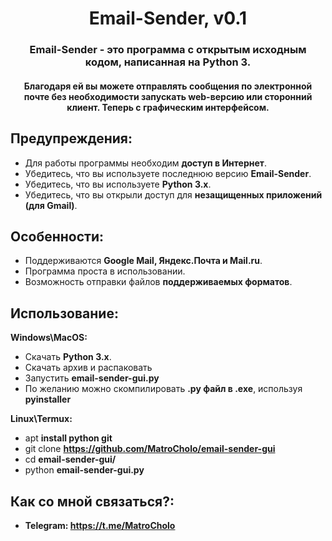 <h1 align="center">Email-Sender, v0.1</h1>
<h3 align="center">Email-Sender - это программа с открытым исходным кодом, написанная на Python 3.</h3>
<h4 align="center">Благодаря ей вы можете отправлять сообщения по электронной почте без необходимости запускать web-версию или сторонний клиент. Теперь с графическим интерфейсом.</h4>


## Предупреждения:
- Для работы программы необходим **доступ в Интернет**.
- Убедитесь, что вы используете последнюю версию **Email-Sender**.
- Убедитесь, что вы используете **Python 3.x**.
- Убедитесь, что вы открыли доступ для **незащищенных приложений (для Gmail)**.

## Особенности:
- Поддерживаются **Google Mail, Яндекс.Почта и Mail.ru**.
- Программа проста в использовании.
- Возможность отправки файлов **поддерживаемых форматов**.

## Использование:

**Windows\MacOS:**
- Скачать **Python 3.x**.
- Скачать архив и распаковать
- Запустить **email-sender-gui.py**
- По желанию можно скомпилировать **.py файл в .exe**, используя **pyinstaller**

**Linux\Termux:**
- apt **install python git**
- git clone **https://github.com/MatroCholo/email-sender-gui**
- cd **email-sender-gui/**
- python **email-sender-gui.py**

## Как со мной связаться?:
- **Telegram: https://t.me/MatroCholo**
